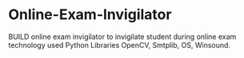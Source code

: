 # Online-Exam-Invigilator

BUILD online exam invigilator to invigilate student during online exam technology used Python Libraries OpenCV, Smtplib, OS, Winsound.
